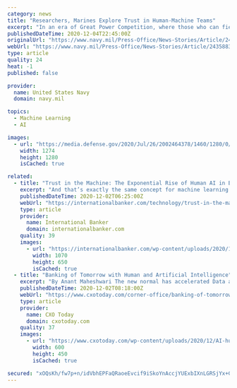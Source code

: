 ```yaml
---
category: news
title: "Researchers, Marines Explore Trust in Human-Machine Teams"
excerpt: "In an era of Great Power Competition, where those who can field autonomous capabilities fastest have a distinct advantage, researchers at the Naval Postgraduate School are exploring many fundamentals"
publishedDateTime: 2020-12-04T22:45:00Z
originalUrl: "https://www.navy.mil/Press-Office/News-Stories/Article/2435883/researchers-marines-explore-trust-in-human-machine-teams/"
webUrl: "https://www.navy.mil/Press-Office/News-Stories/Article/2435883/researchers-marines-explore-trust-in-human-machine-teams/"
type: article
quality: 24
heat: -1
published: false

provider:
  name: United States Navy
  domain: navy.mil

topics:
  - Machine Learning
  - AI

images:
  - url: "https://media.defense.gov/2020/Jul/26/2002464378/1460/1280/0/200730-N-ZZ999-0001.JPG"
    width: 1274
    height: 1280
    isCached: true

related:
  - title: "Trust in the Machine: The Exponential Rise of Human AI in Banking"
    excerpt: "And that’s exactly the same concept for machine learning (ML). AI (artificial intelligence) brains are, by and large, programmed the same way as a human brain. Advanced AI and deep learning are built to learn from human decisions, ask the same questions ..."
    publishedDateTime: 2020-12-02T06:25:00Z
    webUrl: "https://internationalbanker.com/technology/trust-in-the-machine-the-exponential-rise-of-human-ai-in-banking/"
    type: article
    provider:
      name: International Banker
      domain: internationalbanker.com
    quality: 39
    images:
      - url: "https://internationalbanker.com/wp-content/uploads/2020/12/AI-Banking.png"
        width: 1070
        height: 650
        isCached: true
  - title: "Banking of Tomorrow with Human and Artificial Intelligence"
    excerpt: "By Anant Maheshwari The new normal has accelerated Data and AI adoption manifold, and this has clearly shown the benefits of investing in a tech enabled fut"
    publishedDateTime: 2020-12-02T08:18:00Z
    webUrl: "https://www.cxotoday.com/corner-office/banking-of-tomorrow-with-human-and-artificial-intelligence/"
    type: article
    provider:
      name: CXO Today
      domain: cxotoday.com
    quality: 37
    images:
      - url: "https://www.cxotoday.com/wp-content/uploads/2020/12/AI-human.jpg"
        width: 600
        height: 450
        isCached: true

secured: "xOQsKh/fw7p+n/idVbhEPFaQRaoeEvcif9iSkoYnAccjYUExbIXnLGRSjYx+GphGssUini3r+lV7U04IFT9KkCCgRdRS5L6avWr8Eq4bTbrjkuxYPDx7nGYSnk59OCMO7xuSEGGZ28hECT05OjY63A2EsIWkMngY6L1OtHfzq/XcklJmdIFZOe6fxHktX6SKLd+LXB2Ebb3Dt30y5zcfcdwUCZ3+WbRo3UWMIEj9s/U1IhgDPbYzbjqbg08NTotm7Sb9FxoouG0mtl01WDbqg+gIkWhAryRJCZz53iW3lN59mRQl8lETpM8RuVqSPBQH3d12gTzyPH+iPeNtn77NRKWzYr6LCmZLfiHD2hYnBcM=;ZkJxnsNYRp02q8KpkaA2vA=="
---
```


